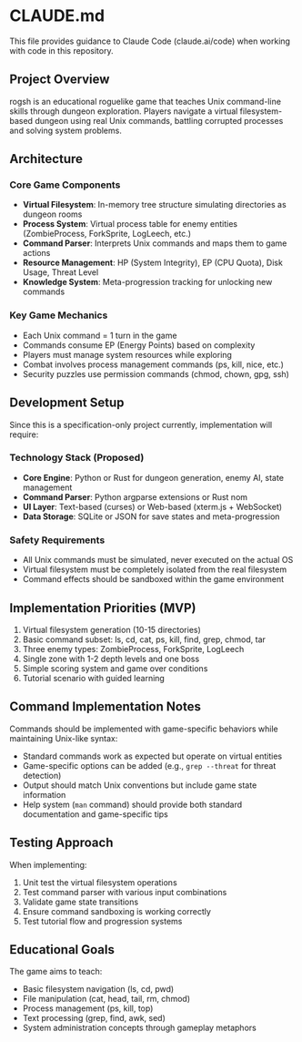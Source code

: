 # CLAUDE.md

This file provides guidance to Claude Code (claude.ai/code) when working with code in this repository.

## Project Overview

rogsh is an educational roguelike game that teaches Unix command-line skills through dungeon exploration. Players navigate a virtual filesystem-based dungeon using real Unix commands, battling corrupted processes and solving system problems.

## Architecture

### Core Game Components
- **Virtual Filesystem**: In-memory tree structure simulating directories as dungeon rooms
- **Process System**: Virtual process table for enemy entities (ZombieProcess, ForkSprite, LogLeech, etc.)
- **Command Parser**: Interprets Unix commands and maps them to game actions
- **Resource Management**: HP (System Integrity), EP (CPU Quota), Disk Usage, Threat Level
- **Knowledge System**: Meta-progression tracking for unlocking new commands

### Key Game Mechanics
- Each Unix command = 1 turn in the game
- Commands consume EP (Energy Points) based on complexity
- Players must manage system resources while exploring
- Combat involves process management commands (ps, kill, nice, etc.)
- Security puzzles use permission commands (chmod, chown, gpg, ssh)

## Development Setup

Since this is a specification-only project currently, implementation will require:

### Technology Stack (Proposed)
- **Core Engine**: Python or Rust for dungeon generation, enemy AI, state management
- **Command Parser**: Python argparse extensions or Rust nom
- **UI Layer**: Text-based (curses) or Web-based (xterm.js + WebSocket)
- **Data Storage**: SQLite or JSON for save states and meta-progression

### Safety Requirements
- All Unix commands must be simulated, never executed on the actual OS
- Virtual filesystem must be completely isolated from the real filesystem
- Command effects should be sandboxed within the game environment

## Implementation Priorities (MVP)

1. Virtual filesystem generation (10-15 directories)
2. Basic command subset: ls, cd, cat, ps, kill, find, grep, chmod, tar
3. Three enemy types: ZombieProcess, ForkSprite, LogLeech
4. Single zone with 1-2 depth levels and one boss
5. Simple scoring system and game over conditions
6. Tutorial scenario with guided learning

## Command Implementation Notes

Commands should be implemented with game-specific behaviors while maintaining Unix-like syntax:
- Standard commands work as expected but operate on virtual entities
- Game-specific options can be added (e.g., `grep --threat` for threat detection)
- Output should match Unix conventions but include game state information
- Help system (`man` command) should provide both standard documentation and game-specific tips

## Testing Approach

When implementing:
1. Unit test the virtual filesystem operations
2. Test command parser with various input combinations
3. Validate game state transitions
4. Ensure command sandboxing is working correctly
5. Test tutorial flow and progression systems

## Educational Goals

The game aims to teach:
- Basic filesystem navigation (ls, cd, pwd)
- File manipulation (cat, head, tail, rm, chmod)
- Process management (ps, kill, top)
- Text processing (grep, find, awk, sed)
- System administration concepts through gameplay metaphors